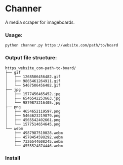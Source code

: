 # Channer
A media scraper for imageboards.

### Usage:
```
python channer.py https://website.com/path/to/board
```

### Output file structure:
```
https_website_com-path-to-board/
├── gif
│   ├── 1268506456482.gif
│   ├── 9865461264911.gif
│   └── 5467506456482.gif
├── jpg
│   ├── 1577456465452.jpg
│   ├── 6546542253663.jpg
│   └── 9879873216405.jpg
├── png
│   ├── 4654652119597.png
│   ├── 5464623219879.png
│   ├── 4565542402661.png
│   └── 1577514654645.png
└── webm
    ├── 4987987510028.webm
    ├── 4578454598292.webm
    ├── 7326544608245.webm
    └── 4555524874446.webm
```

### Install
